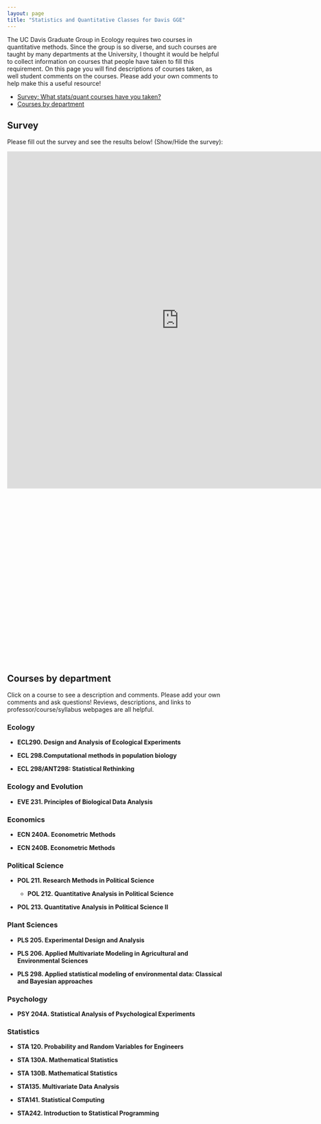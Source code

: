 ```yaml
---
layout: page
title: "Statistics and Quantitative Classes for Davis GGE"
---
```


The UC Davis Graduate Group in Ecology requires two courses in quantitative methods.  Since the group is so diverse, and such courses are taught by many departments at the University, I thought it would be helpful to collect information on courses that people have taken to fill this requirement.  On this page you will find descriptions of courses taken, as well student comments on the courses.  Please add your own comments to help make this a useful resource!

 - [Survey: What stats/quant courses have you taken?](#survey)
 - [Courses by department](#courses-by-department)

## Survey ##

Please fill out the survey and see the results below! <a onclick="showhide('Survey');">(Show/Hide the survey)</a>:

<div id="Survey" style="display:block;">

<iframe src="https://docs.google.com/spreadsheet/embeddedform?formkey=dExUVXJoektTQ3MyX25sa0RFN1B2clE6MQ" width="800" height="785" frameborder="0" marginheight="0" marginwidth="0" scrolling="no">Loading...</iframe>


<script type="text/javascript" src="http://www.google.com/jsapi"></script>
<script type="text/javascript">
  google.load('visualization', '1');
  google.setOnLoadCallback(drawVisualization);

  function drawVisualization() {
    var wrapper = new google.visualization.ChartWrapper({
      chartType: 'BarChart',
      dataSourceUrl: 'https://docs.google.com/spreadsheet/tq?key=0Anp1a9ooFRwOdExUVXJoektTQ3MyX25sa0RFN1B2clE&gid=2&headers=-1',
      query: 'SELECT A,B WHERE B > 0 ORDER BY (0-B)',
      options: {'title': 'Survey Results (Refresh page for latest)', 'legend': 'none', 'hAxis.minValue': 0},
      containerId: 'vis_div'
    });
    wrapper.draw()

    // No query callback handler needed!
  }
</script>

<div id="vis_div" style="width: 600px; height: 400px;"></div>


</div>

## Courses by department ##

Click on a course to see a description and comments.  Please add your own comments and ask questions!  Reviews, descriptions, and links to professor/course/syllabus webpages are all helpful. 

### Ecology ###

- <a onclick="showhide('ECL290');">**ECL290. Design and Analysis of Ecological Experiments**</a>

  <iframe width="600" height="800" src="/statsclasses/ECL290.html" id="ECL290" frameborder="0" scrolling="auto" allowtransparency="true" style="display:none;"></iframe>
        
- <a onclick="showhide('ECL298');">**ECL 298.Computational methods in population biology**</a>

  <iframe width="600" height="800" src="/statsclasses/ECL298.html" id="ECL298" frameborder="0" scrolling="auto" allowtransparency="true" style="display:none;"></iframe>

- <a onclick="showhide('ECLANT298');">**ECL 298/ANT298: Statistical Rethinking**</a>

  <iframe width="600" height="800" src="/statsclasses/ECLANT298.html" id="ECLANT298" frameborder="0" scrolling="auto" allowtransparency="true" style="display:none;"></iframe>


### Ecology and Evolution ###

- <a onclick="showhide('EVE231');">**EVE 231. Principles of Biological Data Analysis**</a>

  <iframe width="600" height="800" src="/statsclasses/EVE231.html" id="EVE231" frameborder="0" scrolling="auto" allowtransparency="true" style="display:none;"></iframe>

### Economics ###

- <a onclick="showhide('ECN204A');">**ECN 240A. Econometric Methods**</a>

  <iframe width="600" height="800" src="/statsclasses/ECN204A.html" id="ECN204A" frameborder="0" scrolling="auto" allowtransparency="true" style="display:none;"></iframe>

- <a onclick="showhide('ECN204B');">**ECN 240B. Econometric Methods**</a>

  <iframe width="600" height="800" src="/statsclasses/ECN204B.html" id="ECN204B" frameborder="0" scrolling="auto" allowtransparency="true" style="display:none;"></iframe>

### Political Science ###

- <a onclick="showhide('POL211');">**POL 211. Research Methods in Political Science**</a>

  <iframe width="600" height="800" src="/statsclasses/POL211.html" id="POL211" frameborder="0" scrolling="auto" allowtransparency="true" style="display:none;"></iframe>

  - <a onclick="showhide('POL212');">**POL 212. Quantitative Analysis in Political Science**</a>

    <iframe width="600" height="800" src="/statsclasses/POL212.html" id="POL212" frameborder="0" scrolling="auto" allowtransparency="true" style="display:none;"></iframe>

- <a onclick="showhide('POL213');">**POL 213. Quantitative Analysis in Political Science II**</a>

  <iframe width="600" height="800" src="/statsclasses/POL213.html" id="POL213" frameborder="0" scrolling="auto" allowtransparency="true" style="display:none;"></iframe>

### Plant Sciences ###

- <a onclick="showhide('PLS205');">**PLS 205. Experimental Design and Analysis**</a>

  <iframe width="600" height="800" src="/statsclasses/PLS205.html" id="PLS205" frameborder="0" scrolling="auto" allowtransparency="true" style="display:none;"></iframe>

- <a onclick="showhide('PLS206');">**PLS 206. Applied Multivariate Modeling in Agricultural and Environmental Sciences**</a>

  <iframe width="600" height="800" src="/statsclasses/PLS206.html" id="PLS206" frameborder="0" scrolling="auto" allowtransparency="true" style="display:none;"></iframe>

- <a onclick="showhide('PLS298');">**PLS 298. Applied statistical modeling of environmental data: Classical and Bayesian approaches**</a>

  <iframe width="600" height="800" src="/statsclasses/PLS298.html" id="PLS298" frameborder="0" scrolling="auto" allowtransparency="true" style="display:none;"></iframe>

### Psychology ###

- <a onclick="showhide('PSY204A');">**PSY 204A. Statistical Analysis of Psychological Experiments**</a>

  <iframe width="600" height="800" src="/statsclasses/PSY204A.html" id="PSY204A" frameborder="0" scrolling="auto" allowtransparency="true" style="display:none;"></iframe>

### Statistics ###

- <a onclick="showhide('STA120');">**STA 120. Probability and Random Variables for Engineers**</a>

  <iframe width="600" height="800" src="/statsclasses/STA120.html" id="STA120" frameborder="0" scrolling="auto" allowtransparency="true" style="display:none;"></iframe>
        
- <a onclick="showhide('STA130A');">**STA 130A. Mathematical Statistics**</a>

  <iframe width="600" height="800" src="/statsclasses/STA130A.html" id="STA130A" frameborder="0" scrolling="auto" allowtransparency="true" style="display:none;"></iframe>

- <a onclick="showhide('STA130B');">**STA 130B. Mathematical Statistics**</a>

  <iframe width="600" height="800" src="/statsclasses/STA130B.html" id="STA130B" frameborder="0" scrolling="auto" allowtransparency="true" style="display:none;"></iframe>

- <a onclick="showhide('STA135');">**STA135. Multivariate Data Analysis**</a>

  <iframe width="600" height="800" src="/statsclasses/STA135.html" id="STA135" frameborder="0" scrolling="auto" allowtransparency="true" style="display:none;"></iframe>

- <a onclick="showhide('STA141');">**STA141. Statistical Computing**</a>

  <iframe width="600" height="800" src="/statsclasses/STA141.html" id="STA141" frameborder="0" scrolling="auto" allowtransparency="true" style="display:none;"></iframe>

- <a onclick="showhide('STA242');">**STA242. Introduction to Statistical Programming**</a>

  <iframe width="600" height="800" src="/statsclasses/STA242.html" id="STA242" frameborder="0" scrolling="auto" allowtransparency="true" style="display:none;"></iframe>